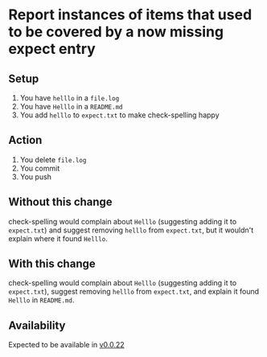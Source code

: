 # Report instances of items that used to be covered by a now missing expect entry

## Setup

1. You have `helllo` in a `file.log`
2. You have `Helllo` in a `README.md`
3. You add `helllo` to `expect.txt` to make check-spelling happy

## Action

1. You delete `file.log`
2. You commit
3. You push

## Without this change

check-spelling would complain about `Helllo` (suggesting adding it to `expect.txt`) and suggest removing `helllo` from `expect.txt`, but it wouldn't explain where it found `Helllo`.

## With this change

check-spelling would complain about `Helllo` (suggesting adding it to `expect.txt`), suggest removing `helllo` from `expect.txt`, and explain it found `Helllo` in `README.md`.

## Availability

Expected to be available in [v0.0.22](https://github.com/check-spelling/check-spelling/releases/tag/v0.0.22)

